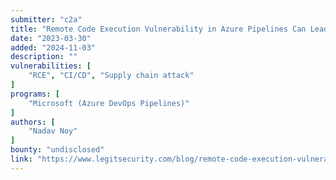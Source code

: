 ```yaml
---
submitter: "c2a"
title: "Remote Code Execution Vulnerability in Azure Pipelines Can Lead To Software Supply Chain Attack"
date: "2023-03-30"
added: "2024-11-03"
description: ""
vulnerabilities: [
    "RCE", "CI/CD", "Supply chain attack"
]
programs: [
    "Microsoft (Azure DevOps Pipelines)"
]
authors: [
    "Nadav Noy"
]
bounty: "undisclosed"
link: "https://www.legitsecurity.com/blog/remote-code-execution-vulnerability-in-azure-pipelines-can-lead-to-software-supply-chain-attack"
---
```




